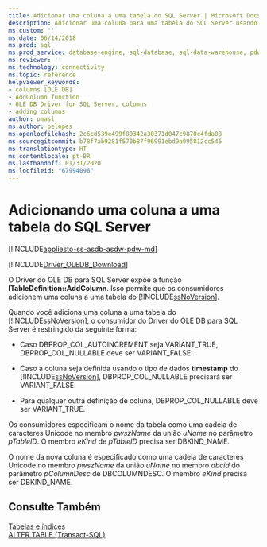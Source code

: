 ```yaml
---
title: Adicionar uma coluna a uma tabela do SQL Server | Microsoft Docs
description: Adicionar uma coluna para uma tabela do SQL Server usando o Driver do OLE DB para SQL Server
ms.custom: ''
ms.date: 06/14/2018
ms.prod: sql
ms.prod_service: database-engine, sql-database, sql-data-warehouse, pdw
ms.reviewer: ''
ms.technology: connectivity
ms.topic: reference
helpviewer_keywords:
- columns [OLE DB]
- AddColumn function
- OLE DB Driver for SQL Server, columns
- adding columns
author: pmasl
ms.author: pelopes
ms.openlocfilehash: 2c6cd539e499f80342a30371d047c9870c4fda08
ms.sourcegitcommit: b78f7ab9281f570b87f96991ebd9a095812cc546
ms.translationtype: HT
ms.contentlocale: pt-BR
ms.lasthandoff: 01/31/2020
ms.locfileid: "67994096"
---
```

# <a name="adding-a-column-to-a-sql-server-table"></a>Adicionando uma coluna a uma tabela do SQL Server
[!INCLUDE[appliesto-ss-asdb-asdw-pdw-md](../../../includes/appliesto-ss-asdb-asdw-pdw-md.md)]

[!INCLUDE[Driver_OLEDB_Download](../../../includes/driver_oledb_download.md)]

  O Driver do OLE DB para SQL Server expõe a função **ITableDefinition::AddColumn**. Isso permite que os consumidores adicionem uma coluna a uma tabela do [!INCLUDE[ssNoVersion](../../../includes/ssnoversion-md.md)].  
  
 Quando você adiciona uma coluna a uma tabela do [!INCLUDE[ssNoVersion](../../../includes/ssnoversion-md.md)], o consumidor do Driver do OLE DB para SQL Server é restringido da seguinte forma:  
  
-   Caso DBPROP_COL_AUTOINCREMENT seja VARIANT_TRUE, DBPROP_COL_NULLABLE deve ser VARIANT_FALSE.  
  
-   Caso a coluna seja definida usando o tipo de dados **timestamp** do [!INCLUDE[ssNoVersion](../../../includes/ssnoversion-md.md)], DBPROP_COL_NULLABLE precisará ser VARIANT_FALSE.  
  
-   Para qualquer outra definição de coluna, DBPROP_COL_NULLABLE deve ser VARIANT_TRUE.  
  
 Os consumidores especificam o nome da tabela como uma cadeia de caracteres Unicode no membro *pwszName* da união *uName* no parâmetro *pTableID*. O membro *eKind* de *pTableID* precisa ser DBKIND_NAME.  
  
 O nome da nova coluna é especificado como uma cadeia de caracteres Unicode no membro *pwszName* da união *uName* no membro *dbcid* do parâmetro *pColumnDesc* de DBCOLUMNDESC. O membro *eKind* precisa ser DBKIND_NAME.  
  
## <a name="see-also"></a>Consulte Também  
 [Tabelas e índices](../../oledb/ole-db-tables-indexes/tables-and-indexes.md)   
 [ALTER TABLE &#40;Transact-SQL&#41;](../../../t-sql/statements/alter-table-transact-sql.md)  
  
  
